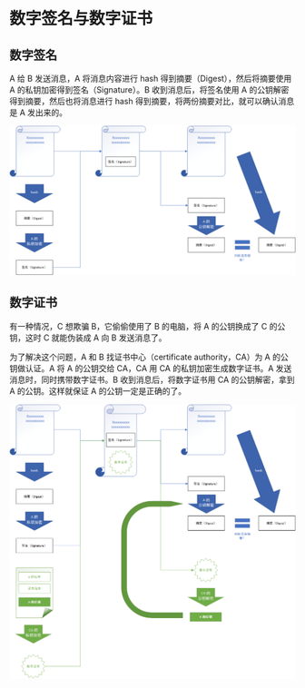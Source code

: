 # 数字签名与数字证书

## 数字签名

A 给 B 发送消息，A 将消息内容进行 hash 得到摘要（Digest），然后将摘要使用 A 的私钥加密得到签名（Signature）。B 收到消息后，将签名使用 A 的公钥解密得到摘要，然后也将消息进行 hash 得到摘要，将两份摘要对比，就可以确认消息是 A 发出来的。

![](./__resource_01/%E6%95%B0%E5%AD%97%E7%AD%BE%E5%90%8D.png)

## 数字证书

有一种情况，C 想欺骗 B，它偷偷使用了 B 的电脑，将 A 的公钥换成了 C 的公钥，这时 C 就能伪装成 A 向 B 发送消息了。

为了解决这个问题，A 和 B 找证书中心（certificate authority，CA）为 A 的公钥做认证。A 将 A 的公钥交给 CA，CA 用 CA 的私钥加密生成数字证书。A 发送消息时，同时携带数字证书。B 收到消息后，将数字证书用 CA 的公钥解密，拿到 A 的公钥。这样就保证 A 的公钥一定是正确的了。

![](./__resource_01/%E6%95%B0%E5%AD%97%E8%AF%81%E4%B9%A6.png)
